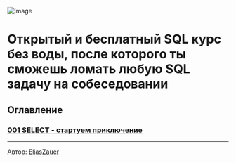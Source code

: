 ![image](https://github.com/user-attachments/assets/d4eea93d-6f6c-48dc-a1fc-03744545f9d0)

# Открытый и бесплатный SQL курс без воды, после которого ты сможешь ломать любую SQL задачу на собеседовании 

## Оглавление
### [001 SELECT - стартуем приключение](https://github.com/EliasGreen/SQL-Interview-Course/blob/main/course/001%20SELECT.md)

-----
Автор: [EliasZauer](https://t.me/EliasZauer)
